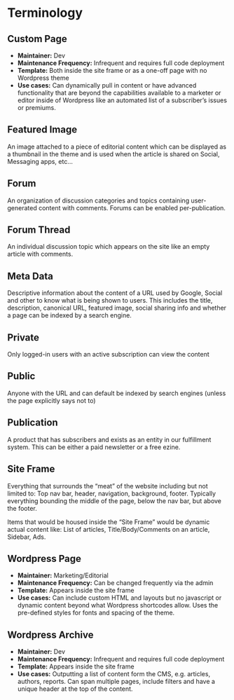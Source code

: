 # Terminology

## Custom Page

* **Maintainer:** Dev
* **Maintenance Frequency:** Infrequent and requires full code deployment
* **Template:** Both inside the site frame or as a one-off page with no Wordpress theme
* **Use cases:** Can dynamically pull in content or have advanced functionality that are beyond the capabilities available to a marketer or editor inside of Wordpress like an automated list of a subscriber’s issues or premiums.     

## Featured Image

An image attached to a piece of editorial content which can be displayed as a thumbnail in the theme and is used when the article is shared on Social, Messaging apps, etc…

## Forum

An organization of discussion categories and topics containing user-generated content with comments. Forums can be enabled per-publication.

## Forum Thread

An individual discussion topic which appears on the site like an empty article with comments.

## Meta Data

Descriptive information about the content of a URL used by Google, Social and other to know what is being shown to users. This includes the title, description, canonical URL, featured image, social sharing info and whether a page can be indexed by a search engine.

## Private

Only logged-in users with an active subscription can view the content

## Public

Anyone with the URL and can default be indexed by search engines \(unless the page explicitly says not to\)

## Publication

A product that has subscribers and exists as an entity in our fulfillment system. This can be either a paid newsletter or a free ezine.

## Site Frame

Everything that surrounds the “meat” of the website including but not limited to: Top nav bar, header, navigation, background, footer. Typically everything bounding the middle of the page, below the nav bar, but above the footer.

Items that would be housed inside the “Site Frame” would be dynamic actual content like: List of articles, Title/Body/Comments on an article, Sidebar, Ads.

## Wordpress Page

* **Maintainer:** Marketing/Editorial
* **Maintenance Frequency:** Can be changed frequently via the admin
* **Template:** Appears inside the site frame
* **Use cases:** Can include custom HTML and layouts but no javascript or dynamic content beyond what Wordpress shortcodes allow. Uses the pre-defined styles for fonts and spacing of the theme.

## Wordpress Archive

* **Maintainer:** Dev
* **Maintenance Frequency:** Infrequent and requires full code deployment
* **Template:** Appears inside the site frame
* **Use cases:** Outputting a list of content form the CMS, e.g. articles, authors, reports. Can span multiple pages, include filters and have a unique header at the top of the content. 

